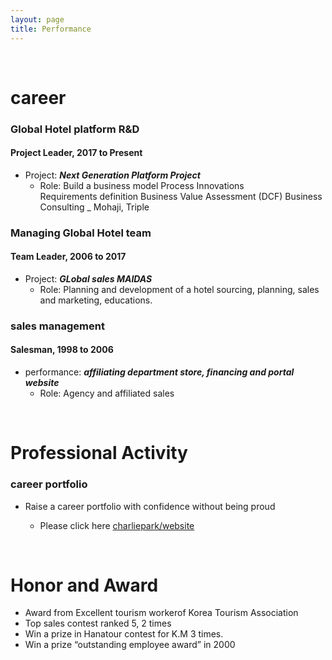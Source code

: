 ```yaml
---
layout: page
title: Performance
---
```


<br/>


# career

### Global Hotel platform R&D 
#### Project Leader, 2017 to Present

* Project: _**Next Generation Platform Project**_
  * Role: Build a business model
          Process Innovations  
          Requirements definition
          Business Value Assessment (DCF)
          Business Consulting _ Mohaji, Triple

### Managing Global Hotel team
#### Team Leader,	2006 to 2017

* Project: _**GLobal sales MAIDAS**_
  * Role: Planning and development of a hotel sourcing, planning, sales and marketing, educations.

### sales management
#### Salesman, 1998 to 2006

* performance: _**affiliating department store, financing and portal website**_
  * Role: Agency and affiliated sales

<br/>

# Professional Activity

### career portfolio
  
* Raise a career portfolio with confidence without being proud

  * Please click here [charliepark/website](https://charlliepark.github.io/portfolio-GCcomp/index.html) 

<br/>

# Honor and Award

* Award from Excellent tourism workerof Korea Tourism Association
* Top sales contest ranked 5, 2 times
* Win a prize in Hanatour contest for K.M 3 times.
* Win a prize “outstanding employee award” in 2000

